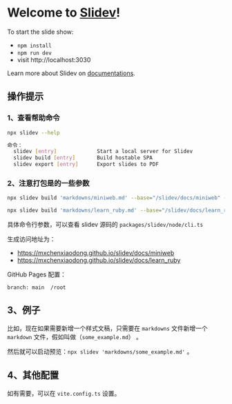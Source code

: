 # Welcome to [Slidev](https://github.com/slidevjs/slidev)!

To start the slide show:

- `npm install`
- `npm run dev`
- visit http://localhost:3030

Learn more about Slidev on [documentations](https://sli.dev/).

## 操作提示

### 1、查看帮助命令

```bash
npx slidev --help

命令：
  slidev [entry]             Start a local server for Slidev            [默认值]
  slidev build [entry]       Build hostable SPA
  slidev export [entry]      Export slides to PDF
```

### 2、注意打包是的一些参数

```bash
npx slidev build 'markdowns/miniweb.md' --base="/slidev/docs/miniweb" --out='docs/miniweb'

npx slidev build 'markdowns/learn_ruby.md' --base="/slidev/docs/learn_ruby" --out='docs/learn_ruby'
```

具体命令行参数，可以查看 slidev 源码的 `packages/slidev/node/cli.ts`

生成访问地址为：

- https://mxchenxiaodong.github.io/slidev/docs/miniweb
- https://mxchenxiaodong.github.io/slidev/docs/learn_ruby

GitHub Pages 配置：

```
branch: main  /root
```

## 3、例子

比如，现在如果需要新增一个样式文稿，只需要在 `markdowns` 文件新增一个 `markdown` 文件，假如叫做（`some_example.md`） 。

然后就可以启动预览：`npx slidev 'markdowns/some_example.md'` 。

## 4、其他配置

如有需要，可以在 `vite.config.ts` 设置。
